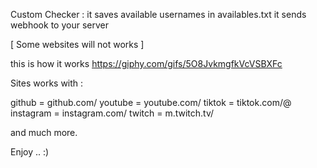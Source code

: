 Custom Checker :
it saves available usernames in availables.txt
it sends webhook to your server

[ Some websites will not works ]

this is how it works
https://giphy.com/gifs/5O8JvkmgfkVcVSBXFc

Sites works with :

github = github.com/
youtube = youtube.com/
tiktok = tiktok.com/@
instagram = instagram.com/
twitch = m.twitch.tv/

and much more.

Enjoy .. :)
